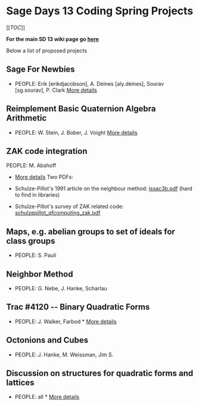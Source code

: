

# Sage Days 13 Coding Spring Projects

[[_TOC_]] 

**For the main SD 13 wiki page go <a href="/days13">here</a>** 

Below a list of proposed projects 


## Sage For Newbies

* PEOPLE: Erik [erikdjacobson], A. Deines [aly.deines], Sourav [sg.sourav], P. Clark <a href="/days13/projects/sagenewbie">More details</a> 

## Reimplement Basic Quaternion Algebra Arithmetic

* PEOPLE: W. Stein, J. Bober, J. Voight <a href="/days13/projects/quatalg">More details</a> 

## ZAK code integration

PEOPLE: M. Abshoff 

* <a href="/days13/projects/ZAK">More details</a> 
Two PDFs: 

* Schulze-Pillot's 1991 article on the neighbour method: <a href="days13/projects/issac3b.pdf">issac3b.pdf</a> (hard to find in libraries) 
* Schulze-Pillot's survey of ZAK related code: <a href="days13/projects/schulzepillot_qfcomputing_zak.pdf">schulzepillot_qfcomputing_zak.pdf</a> 

## Maps, e.g. abelian groups to set of ideals for class groups

   * PEOPLE: S. Pauli 

## Neighbor Method

   * PEOPLE: G. Nebe, J. Hanke, Scharlau 

## Trac #4120 -- Binary Quadratic Forms

   * PEOPLE: J. Walker, Farbod 
         * <a href="/days13/projects/4120">More details</a> 

## Octonions and Cubes

   * PEOPLE: J. Hanke, M. Weissman, Jim S. 

## Discussion on structures for quadratic forms and lattices

   * PEOPLE: all 
         * <a href="/days13/projects/structure">More details</a> 